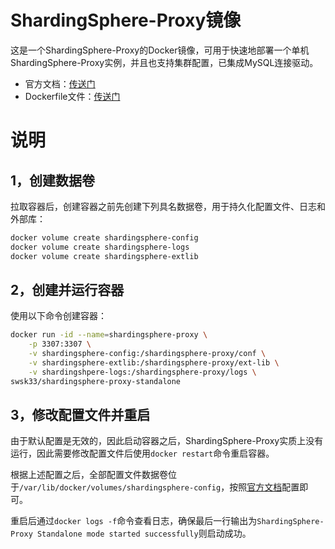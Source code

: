 # ShardingSphere-Proxy镜像

这是一个ShardingSphere-Proxy的Docker镜像，可用于快速地部署一个单机ShardingSphere-Proxy实例，并且也支持集群配置，已集成MySQL连接驱动。

- 官方文档：[传送门](https://shardingsphere.apache.org/document/current/cn/overview/)
- Dockerfile文件：[传送门](https://github.com/swsk33/dockerfiles-repo/blob/master/shardingsphere-proxy/latest/Dockerfile)

# 说明

## 1，创建数据卷

拉取容器后，创建容器之前先创建下列具名数据卷，用于持久化配置文件、日志和外部库：

```bash
docker volume create shardingsphere-config
docker volume create shardingsphere-logs
docker volume create shardingsphere-extlib
```

## 2，创建并运行容器

使用以下命令创建容器：

```bash
docker run -id --name=shardingsphere-proxy \
	-p 3307:3307 \
	-v shardingsphere-config:/shardingsphere-proxy/conf \
	-v shardingsphere-extlib:/shardingsphere-proxy/ext-lib \
	-v shardingshpere-logs:/shardingsphere-proxy/logs \
swsk33/shardingsphere-proxy-standalone
```

## 3，修改配置文件并重启

由于默认配置是无效的，因此启动容器之后，ShardingSphere-Proxy实质上没有运行，因此需要修改配置文件后使用`docker restart`命令重启容器。

根据上述配置之后，全部配置文件数据卷位于`/var/lib/docker/volumes/shardingsphere-config`，按照[官方文档](https://shardingsphere.apache.org/document/current/cn/user-manual/shardingsphere-proxy/yaml-config/)配置即可。

重启后通过`docker logs -f`命令查看日志，确保最后一行输出为`ShardingSphere-Proxy Standalone mode started successfully`则启动成功。
